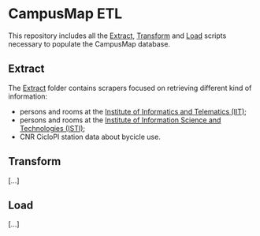 # CampusMap ETL

This repository includes all the [Extract](extract), [Transform](transform) and [Load](load) scripts necessary to populate the CampusMap database.

## Extract
The [Extract](extract) folder contains scrapers focused on retrieving different kind of information:
- persons and rooms at the [Institute of Informatics and Telematics (IIT)](extract/iit.js);
- persons and rooms at the [Institute of Information Science and Technologies (ISTI)](extract/isti.js);
- CNR CicloPI station data about bycicle use.

## Transform
[...]

## Load
[...]